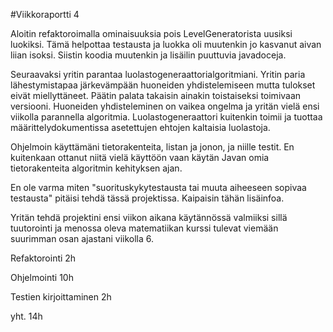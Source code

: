 #Viikkoraportti 4

Aloitin refaktoroimalla ominaisuuksia pois LevelGeneratorista uusiksi luokiksi. Tämä helpottaa testausta ja luokka oli muutenkin jo kasvanut aivan liian isoksi. Siistin koodia muutenkin ja lisäilin puuttuvia javadoceja.

Seuraavaksi yritin parantaa luolastogeneraattorialgoritmiani. Yritin paria lähestymistapaa järkevämpään huoneiden yhdistelemiseen mutta tulokset eivät miellyttäneet. Päätin palata takaisin ainakin toistaiseksi toimivaan versiooni. Huoneiden yhdisteleminen on vaikea ongelma ja yritän vielä ensi viikolla parannella algoritmia. Luolastogeneraattori kuitenkin toimii ja tuottaa määrittelydokumentissa asetettujen ehtojen kaltaisia luolastoja.

Ohjelmoin käyttämäni tietorakenteita, listan ja jonon, ja niille testit. En kuitenkaan ottanut niitä vielä käyttöön vaan käytän Javan omia tietorakenteita algoritmin kehityksen ajan.

En ole varma miten "suorituskykytestausta tai muuta aiheeseen sopivaa testausta" pitäisi tehdä tässä projektissa. Kaipaisin tähän lisäinfoa.

Yritän tehdä projektini ensi viikon aikana käytännössä valmiiksi sillä tuutorointi ja menossa oleva matematiikan kurssi tulevat viemään suurimman osan ajastani viikolla 6.



Refaktorointi 2h

Ohjelmointi 10h

Testien kirjoittaminen 2h

yht. 14h
